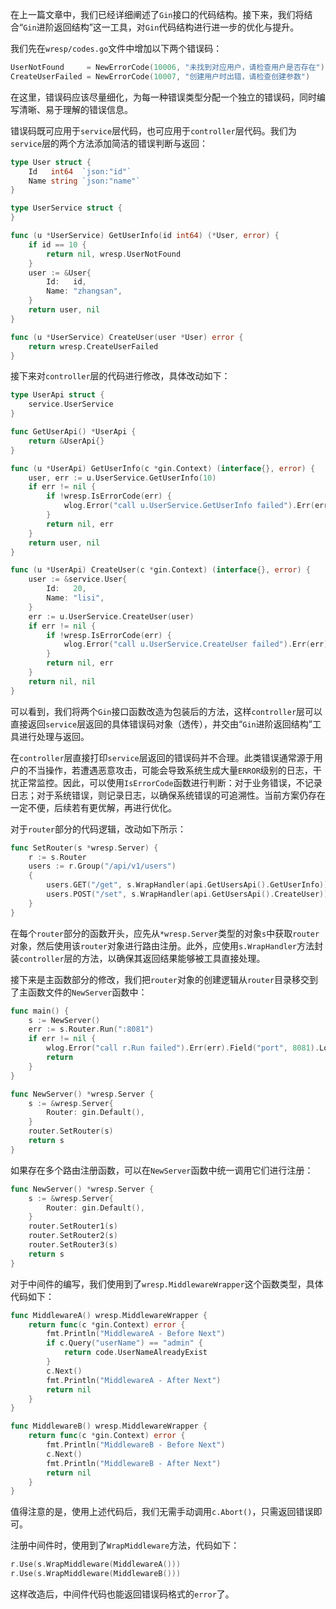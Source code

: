 在上一篇文章中，我们已经详细阐述了`Gin`接口的代码结构。接下来，我们将结合“`Gin`进阶返回结构”这一工具，对`Gin`代码结构进行进一步的优化与提升。

我们先在`wresp/codes.go`文件中增加以下两个错误码：

```go
UserNotFound     = NewErrorCode(10006, "未找到对应用户，请检查用户是否存在")
CreateUserFailed = NewErrorCode(10007, "创建用户时出错，请检查创建参数")
```

在这里，错误码应该尽量细化，为每一种错误类型分配一个独立的错误码，同时编写清晰、易于理解的错误信息。

错误码既可应用于`service`层代码，也可应用于`controller`层代码。我们为`service`层的两个方法添加简洁的错误判断与返回：

```go
type User struct {
	Id   int64  `json:"id"`
	Name string `json:"name"`
}

type UserService struct {
}

func (u *UserService) GetUserInfo(id int64) (*User, error) {
	if id == 10 {
		return nil, wresp.UserNotFound
	}
	user := &User{
		Id:   id,
		Name: "zhangsan",
	}
	return user, nil
}

func (u *UserService) CreateUser(user *User) error {
	return wresp.CreateUserFailed
}
```

接下来对`controller`层的代码进行修改，具体改动如下：

```go
type UserApi struct {
	service.UserService
}

func GetUserApi() *UserApi {
	return &UserApi{}
}

func (u *UserApi) GetUserInfo(c *gin.Context) (interface{}, error) {
	user, err := u.UserService.GetUserInfo(10)
	if err != nil {
        if !wresp.IsErrorCode(err) {
			wlog.Error("call u.UserService.GetUserInfo failed").Err(err).Field("req", req).Log()
		}
		return nil, err
	}
	return user, nil
}

func (u *UserApi) CreateUser(c *gin.Context) (interface{}, error) {
	user := &service.User{
		Id:   20,
		Name: "lisi",
	}
	err := u.UserService.CreateUser(user)
	if err != nil {
		if !wresp.IsErrorCode(err) {
			wlog.Error("call u.UserService.CreateUser failed").Err(err).Field("req", req).Log()
		}
		return nil, err
	}
	return nil, nil
}
```

可以看到，我们将两个`Gin`接口函数改造为包装后的方法，这样`controller`层可以直接返回`service`层返回的具体错误码对象（透传），并交由“`Gin`进阶返回结构”工具进行处理与返回。

在`controller`层直接打印`service`层返回的错误码并不合理。此类错误通常源于用户的不当操作，若遭遇恶意攻击，可能会导致系统生成大量`ERROR`级别的日志，干扰正常监控。因此，可以使用`IsErrorCode`函数进行判断：对于业务错误，不记录日志；对于系统错误，则记录日志，以确保系统错误的可追溯性。当前方案仍存在一定不便，后续若有更优解，再进行优化。

对于`router`部分的代码逻辑，改动如下所示：

```go
func SetRouter(s *wresp.Server) {
    r := s.Router
	users := r.Group("/api/v1/users")
	{
		users.GET("/get", s.WrapHandler(api.GetUsersApi().GetUserInfo))
		users.POST("/set", s.WrapHandler(api.GetUsersApi().CreateUser))
	}
}
```

在每个`router`部分的函数开头，应先从`*wresp.Server`类型的对象`s`中获取`router`对象，然后使用该`router`对象进行路由注册。此外，应使用`s.WrapHandler`方法封装`controller`层的方法，以确保其返回结果能够被工具直接处理。

接下来是主函数部分的修改，我们把`router`对象的创建逻辑从`router`目录移交到了主函数文件的`NewServer`函数中：

```go
func main() {
	s := NewServer()
	err := s.Router.Run(":8081")
	if err != nil {
		wlog.Error("call r.Run failed").Err(err).Field("port", 8081).Log()
		return
	}
}

func NewServer() *wresp.Server {
	s := &wresp.Server{
		Router: gin.Default(),
	}
	router.SetRouter(s)
	return s
}
```

如果存在多个路由注册函数，可以在`NewServer`函数中统一调用它们进行注册：

```go
func NewServer() *wresp.Server {
	s := &wresp.Server{
		Router: gin.Default(),
	}
	router.SetRouter1(s)
	router.SetRouter2(s)
	router.SetRouter3(s)
	return s
}
```

对于中间件的编写，我们使用到了`wresp.MiddlewareWrapper`这个函数类型，具体代码如下：

```go
func MiddlewareA() wresp.MiddlewareWrapper {
	return func(c *gin.Context) error {
		fmt.Println("MiddlewareA - Before Next")
		if c.Query("userName") == "admin" {
			return code.UserNameAlreadyExist
		}
		c.Next()
		fmt.Println("MiddlewareA - After Next")
		return nil
	}
}

func MiddlewareB() wresp.MiddlewareWrapper {
	return func(c *gin.Context) error {
		fmt.Println("MiddlewareB - Before Next")
		c.Next()
		fmt.Println("MiddlewareB - After Next")
		return nil
	}
}
```

值得注意的是，使用上述代码后，我们无需手动调用`c.Abort()`，只需返回错误即可。

注册中间件时，使用到了`WrapMiddleware`方法，代码如下：

```go
r.Use(s.WrapMiddleware(MiddlewareA()))
r.Use(s.WrapMiddleware(MiddlewareB()))
```

这样改造后，中间件代码也能返回错误码格式的`error`了。
